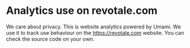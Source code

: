 # Analytics use on revotale.com
We care about privacy. This is website analytics powered by Umami. We use it to track use behaviour on the https://revotale.com website.
You can check the source code on your own.
